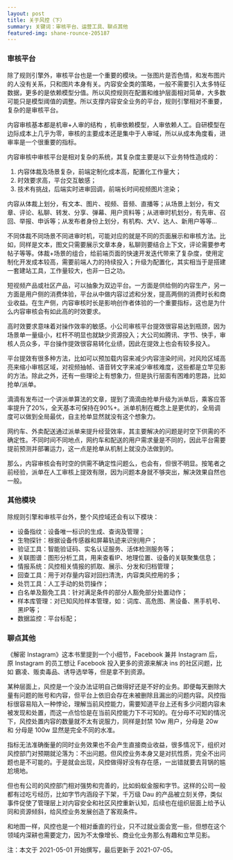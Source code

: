 ```yaml
---
layout: post
title: 关于风控（下）
summary: 关键词：审核平台、运营工具、聊点其他
featured-img: shane-rounce-205187
---
```

### 审核平台

除了规则引擎外，审核平台也是一个重要的模块。一张图片是否色情，和发布图片的人没有关系，只和图片本身有关。内容安全类的策略，一般不需要引入太多特征数据，更多的是依赖模型分值。所以风控规则在配置和维护层面相对简单，大多数可能只是模型阈值的调整。所以支撑内容安全业务的平台，规则引擎相对不重要，复杂的是审核平台。

内容审核基本都是机审+人审的结构 ，机审依赖模型，人审依赖人工。自研模型在边际成本上几乎为零，审核的主要成本还是集中于人审域，所以从成本角度看，进审率是一个很重要的指标。

内容审核中审核平台是相对复杂的系统，其复杂度主要是以下业务特性造成的：

1. 内容体裁及场景复杂，前端定制化成本高，配置化工作量大；
2. 时效要求高，平台交互敏感；
3. 技术有挑战，后端实时进审回调，前端长时间视频图片渲染；

内容从体裁上划分，有文本、图片、视频、音频、直播等；从场景上划分，有文章、评论、私聊、转发、分享、弹幕、用户资料等；从进审时机划分，有先审、召回、举报、申诉等；从发布者身份上划分，有机构、大V、达人、新用户等等...

不同体裁不同场景不同进审时机，可能对应的就是不同的页面展示和审核方法。比如，同样是文本，图文只需要展示文章本身，私聊则要结合上下文，评论需要参考帖子等等。体裁+场景的组合，给前端页面的快速开发迭代带来了复杂度，使用定制化开发成本较高，需要前端人力的持续投入；升级为配置化，其实相当于是搭建一套建站工具，工作量较大，也非一日之功。

短视频产品或社区产品，可以抽象为双边平台。一方面是供给侧的内容生产，另一方面是用户侧的消费体验，平台从中做内容过滤和分发，提高两侧的消费时长和商业收益。在生产侧，内容审核时长是影响创作者体验的一个重要指标，这也是为什么内容审核会有如此高的时效要求。

高时效要求意味着对操作效率的敏感。小公司审核平台提效很容易达到瓶颈，因为场景单一量级小，杠杆不明显也就缺少资源投入；大公司如腾讯、字节、快手，审核人员众多，平台操作提效很容易转化业绩，因此在提效上也会有较多投入。

平台提效有很多种方法，比如可以预加载内容来减少内容渲染时间，对风险区域高亮来缩小审核区域，对视频抽帧、语音转文字来减少审核难度，这些都是立竿见影的方法。除此之外，还有一些理论上有想象力，但是执行层面有困难的思路，比如抢单/派单。

滴滴有发布过一个讲派单算法的文章，提到了滴滴由抢单升级为派单后，乘客应答率提升了20%，全天基本可保持在90%+。派单机制在概念上是更优的，全局调度可以做到全局最优，自主抢单显然就没有这个想象力。

网约车、外卖配送通过派单来提升经营效率，其主要解决的问题是时空下供需的不确定性。不同时间不同地点，网约车和配送的用户需求量是不同的，因此平台需要提前预测并部署运力，这一点是抢单从机制上就没办法做到的。

那么，内容审核会有时空的供需不确定性问题么，也会有，但很不明显。按笔者之前经验，派单在人工审核上提效有限，因为问题本身就不够突出，解决效果自然也一般。

### 其他模块

除规则引擎和审核平台外，整个风控域还会有以下模块：

- 设备指纹：设备唯一标识的生成、查询及管理；
- 生物探针：根据设备传感器和屏幕轨迹来识别用户；
- 验证工具：智能验证码、实名认证服务、活体检测服务等；
- 关联图谱：图形分析工具，用来查看IP、地理位置、设备的关联聚集信息；
- 情报系统：风控相关情报的抓取、展示、分发和归档管理；
- 回查工具：用于对存量内容对回扫清洗，内容类风控用的多；
- 处罚工具：人工手动的处罚操作；
- 白名单及豁免工具：针对满足条件的部分人豁免部分处置动作；
- 样本库管理：对已知风险样本管理，如：词库、高危图、黑设备、黑手机号、黑IP等；
- 数据监控：平台标配；



### 聊点其他

《解密 Instagram》这本书里提到一个小细节，Facebook 兼并 Instagram 后，原 Instagram 的员工想让 Facebook 投入更多的资源来解决 ins 的社区问题，比如 霸凌、贩卖毒品、诱导选举等，但是拿不到资源。

某种层面上，风控是一个没办法证明自己做得好还是不好的业务。即便每天删除大量有问题的账号和内容，但平台上依旧会存在未被删除且漏出的问题内容。风控指标很容易陷入一种悖论，理解当前风控能力，需要知道平台上还有多少问题内容未被发现和处置，而这一点恰恰是在当前风控能力下不可知的。在分母不可知的情况下，风控处置内容的数量就不太有说服力，同样是封禁 10w 用户，分母是 20w 和 分母是 100w 显然是完全不同的水准。

指标无法准确衡量的同时业务效果也不会产生直接商业收益，很多情况下，组织对风控部门对预期就沦落为：不出问题。但风控业务本身又是对抗性质，完全不出问题也是不可能的。于是就会出现，风控做得好没有存在感，一出错就要去背锅的尴尬境地。

但也有公司的风控部门相对强势和完善的，比如蚂蚁金服和字节。这样的公司一般都有过吃亏经历，比如字节内涵段子下架，千万级 Dau 的产品被立刻关停，类似事件促使了管理层上对内容安全和社区风控重新认知，后续也在组织层面上给予认同和资源倾斜，给风控业务发展创造了客观条件。

和地图一样，风控也是一个相对垂直的行业，只不过就业面会宽一些，但想在这个领域内深耕也需要定力，因为不太像增长、商业化业务那么有趣和立竿见影。

注：本文于 2021-05-01 开始撰写，最后更新于 2021-07-05。
